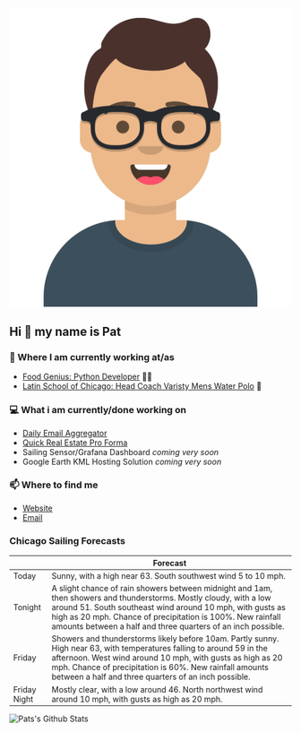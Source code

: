 [![Social banner for p-j-falconer](https://raw.githubusercontent.com/P-J-FALCONER/P-J-FALCONER/master/assets/avataaars.svg)](https://patfalconer.com/)
## Hi :wave: my name is Pat

### 💼 Where I am currently working at/as
- [Food Genius: Python Developer](https://getfoodgenius.com/) 🍔🐍
- [Latin School of Chicago: Head Coach Varisty Mens Water Polo](https://www.latinschool.org/) 🤽


### 💻 What i am currently/done working on
 - [Daily Email Aggregator](https://github.com/P-J-FALCONER/dott_daily_mail)
 - [Quick Real Estate Pro Forma](https://github.com/P-J-FALCONER/henry)
 - Sailing Sensor/Grafana Dashboard *coming very soon*
 - Google Earth KML Hosting Solution *coming very soon*

### 📫 Where to find me
 - [Website](https://patfalconer.com/)
 - [Email](mailto:patrick.j.falconer@gmail.com)


### Chicago Sailing Forecasts
|   | Forecast  |
|---|---|
| Today | Sunny, with a high near 63. South southwest wind 5 to 10 mph. |
| Tonight | A slight chance of rain showers between midnight and 1am, then showers and thunderstorms. Mostly cloudy, with a low around 51. South southeast wind around 10 mph, with gusts as high as 20 mph. Chance of precipitation is 100%. New rainfall amounts between a half and three quarters of an inch possible. |
| Friday | Showers and thunderstorms likely before 10am. Partly sunny. High near 63, with temperatures falling to around 59 in the afternoon. West wind around 10 mph, with gusts as high as 20 mph. Chance of precipitation is 60%. New rainfall amounts between a half and three quarters of an inch possible. |
| Friday Night | Mostly clear, with a low around 46. North northwest wind around 10 mph, with gusts as high as 20 mph. |

![Pats's Github Stats](https://github-readme-stats.vercel.app/api?username=p-j-falconer&show_icons=true&theme=radical)
